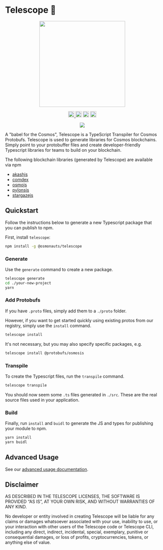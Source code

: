# Telescope 🔭

<p align="center">
  <img width="280" src="https://user-images.githubusercontent.com/545047/175660665-5cbde84b-0928-4e59-ab56-be6adb2f3a7e.png">
</p>

<p align="center" width="100%">
  <a href="https://github.com/osmosis-labs/telescope/actions/workflows/run-tests.yaml">
    <img height="20" src="https://github.com/osmosis-labs/telescope/actions/workflows/run-tests.yaml/badge.svg" />
  </a>
   <a href="https://github.com/osmosis-labs/telescope/blob/main/LICENSE-MIT"><img height="20" src="https://img.shields.io/badge/license-MIT-blue.svg"></a>
   <a href="https://github.com/osmosis-labs/telescope/blob/main/LICENSE-Apache"><img height="20" src="https://img.shields.io/badge/license-Apache-blue.svg"></a>
   <a href="https://www.npmjs.com/package/@osmonauts/telescope"><img height="20" src="https://img.shields.io/github/package-json/v/osmosis-labs/telescope?filename=packages%2Ftelescope%2Fpackage.json"></a>
</p>

<p align="center">
  <img src="https://user-images.githubusercontent.com/545047/178129981-5a7d18ed-d2b5-4d85-b828-ca084d38501e.png">
</p>

A "babel for the Cosmos", Telescope is a TypeScript Transpiler for Cosmos Protobufs. Telescope is used to generate libraries for Cosmos blockchains. Simply point to your protobuffer files and create developer-friendly Typescript libraries for teams to build on your blockchain.

The following blockchain libraries (generated by Telescope) are available via npm

* [akashjs](https://www.npmjs.com/package/akashjs)
* [comdex](https://www.npmjs.com/package/comdex)
* [osmojs](https://www.npmjs.com/package/osmojs)
* [pylonsjs](https://www.npmjs.com/package/pylonsjs)
* [stargazejs](https://www.npmjs.com/package/stargazejs)

## Quickstart

Follow the instructions below to generate a new Typescript package that you can publish to npm.

First, install `telescope`:

```sh
npm install -g @osmonauts/telescope
```

### Generate

Use the `generate` command to create a new package. 

```sh
telescope generate
cd ./your-new-project
yarn 
```
### Add Protobufs

If you have `.proto` files, simply add them to a `./proto` folder.

However, if you want to get started quickly using existing protos from our registry, simply use the `install` command.

```sh
telescope install
```

It's not necessary, but you may also specify specific packages, e.g.

```sh
telescope install @protobufs/osmosis
```

### Transpile

To create the Typescript files, run the `transpile` command. 

```sh
telescope transpile
```

You should now seem some `.ts` files generated in `./src`. These are the real source files used in your application.

### Build

Finally, run `install` and `buidl` to generate the JS and types for publishing your module to npm.

```sh
yarn install
yarn buidl
```

## Advanced Usage

See our [advanced usage documentation](https://github.com/osmosis-labs/telescope/blob/main/packages/telescope/docs/readme.md).

## Disclaimer

AS DESCRIBED IN THE TELESCOPE LICENSES, THE SOFTWARE IS PROVIDED “AS IS”, AT YOUR OWN RISK, AND WITHOUT WARRANTIES OF ANY KIND.

No developer or entity involved in creating Telescope will be liable for any claims or damages whatsoever associated with your use, inability to use, or your interaction with other users of the Telescope code or Telescope CLI, including any direct, indirect, incidental, special, exemplary, punitive or consequential damages, or loss of profits, cryptocurrencies, tokens, or anything else of value.
